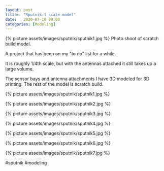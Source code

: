 ```yaml
---
layout: post
title:  "Sputnik-1 scale model"
date:   2020-07-10 09:00
categories: [Modeling]
---
```

{% picture assets/images/sputnik/sputnik1.jpg %}
Photo shoot of scratch build model.

<!--more-->

A project that has been on my "to do" list for a while.

It is roughly 1/4th scale, but with the antennas attached it still takes up a large volume.

The sensor bays and antenna attachments I have 3D modeled for 3D printing. The rest of the model is scratch build.

{% picture assets/images/sputnik/sputnik1.jpg %}

{% picture assets/images/sputnik/sputnik2.jpg %}

{% picture assets/images/sputnik/sputnik3.jpg %}

{% picture assets/images/sputnik/sputnik4.jpg %}

{% picture assets/images/sputnik/sputnik5.jpg %}

{% picture assets/images/sputnik/sputnik6.jpg %}

{% picture assets/images/sputnik/sputnik7.jpg %}


#sputnik #modeling
